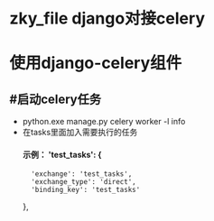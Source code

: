 # zky_file   django对接celery
# 使用django-celery组件


#启动celery任务
- 
* python.exe  manage.py  celery worker -l info
* 在tasks里面加入需要执行的任务
  #### 示例：     'test_tasks': {
        'exchange': 'test_tasks',
        'exchange_type': 'direct',
        'binding_key': 'test_tasks'
    },